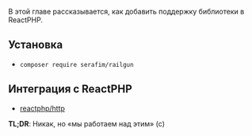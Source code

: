 В этой главе рассказывается, как добавить поддержку библиотеки в ReactPHP.

## Установка

- `composer require serafim/railgun`

## Интеграция с ReactPHP

- [reactphp/http](https://github.com/reactphp/http)

**TL;DR**: Никак, но «мы работаем над этим» (с)
